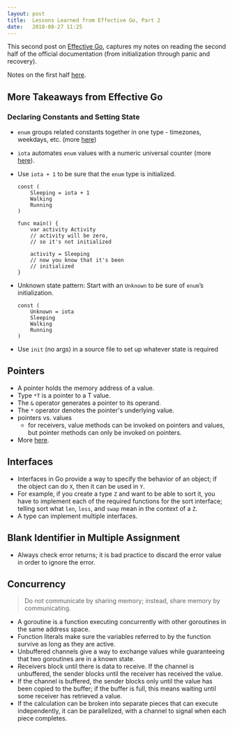 ```yaml
---
layout: post
title:  Lessons Learned from Effective Go, Part 2
date:   2018-08-27 11:25
---
```


This second post on [Effective Go](https://golang.org/doc/effective_go.html), captures my notes on reading the second half of the official documentation (from initialization through panic and recovery).

Notes on the first half [here](https://rebeccabilbro.github.io/effective-go-pt-1/).

## More Takeaways from Effective Go

### Declaring Constants and Setting State

 - `enum` groups related constants together in one type - timezones, weekdays, etc. (more [here](https://blog.learngoprogramming.com/golang-const-type-enums-iota-bc4befd096d3))
 - `iota` automates `enum` values with a numeric universal counter (more [here](https://blog.learngoprogramming.com/golang-const-type-enums-iota-bc4befd096d3)).
 - Use `iota + 1` to be sure that the `enum` type is initialized.

    ```
    const (
        Sleeping = iota + 1
        Walking
        Running
    )

    func main() {
        var activity Activity
        // activity will be zero,
        // so it's not initialized

        activity = Sleeping
        // now you know that it's been
        // initialized
    }
    ```
 - Unknown state pattern: Start with an `Unknown` to be sure of `enum`’s initialization.

    ```
    const (
        Unknown = iota
        Sleeping
        Walking
        Running
    )
    ```
 -  Use `init` (no args) in a source file to set up whatever state is required

## Pointers
 - A pointer holds the memory address of a value.
 - Type `*T` is a pointer to a T value.
 - The `&` operator generates a pointer to its operand.
 - The `*` operator denotes the pointer's underlying value.
 - pointers vs. values
    - for receivers, value methods can be invoked on pointers and values, but pointer methods can only be invoked on pointers.
 - More [here](https://tour.golang.org/moretypes/1).

## Interfaces
 - Interfaces in Go provide a way to specify the behavior of an object; if the object can do `X`, then it can be used in `Y`.
 - For example, if you create a type `Z` and want to be able to sort it, you have to implement each of the required functions for the sort interface; telling sort what `len`, `less`, and `swap` mean in the context of a `Z`.
 - A type can implement multiple interfaces.

## Blank Identifier in Multiple Assignment
 - Always check error returns; it is bad practice to discard the error value in order to ignore the error.


## Concurrency

> Do not communicate by sharing memory; instead, share memory by communicating.

 - A goroutine is a function executing concurrently with other goroutines in the same address space.
 - Function literals make sure the variables referred to by the function survive as long as they are active.
 - Unbuffered channels give a way to exchange values while guaranteeing that two goroutines are in a known state.
 - Receivers block until there is data to receive. If the channel is unbuffered, the sender blocks until the receiver has received the value.
 - If the channel is buffered, the sender blocks only until the value has been copied to the buffer; if the buffer is full, this means waiting until some receiver has retrieved a value.
 - If the calculation can be broken into separate pieces that can execute independently, it can be parallelized, with a channel to signal when each piece completes.
